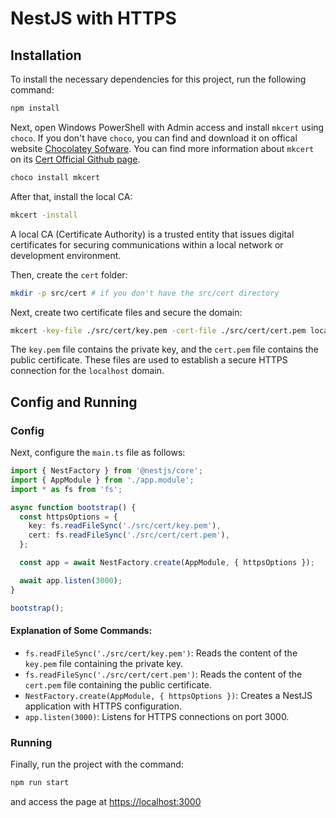 # NestJS with HTTPS

## Installation

To install the necessary dependencies for this project, run the following command:

```sh
npm install
```

Next, open Windows PowerShell with Admin access and install `mkcert` using `choco`. If you don't have `choco`, you can find and download it on offical website [Chocolatey Sofware](https://chocolatey.org/). You can find more information about `mkcert` on its [Cert Official Github page](https://github.com/FiloSottile/mkcert).

```sh
choco install mkcert
```

After that, install the local CA:

```sh
mkcert -install
```

A local CA (Certificate Authority) is a trusted entity that issues digital certificates for securing communications within a local network or development environment.

Then, create the `cert` folder:

```sh
mkdir -p src/cert # if you don't have the src/cert directory
```

Next, create two certificate files and secure the domain:

```sh
mkcert -key-file ./src/cert/key.pem -cert-file ./src/cert/cert.pem localhost
```

The `key.pem` file contains the private key, and the `cert.pem` file contains the public certificate. These files are used to establish a secure HTTPS connection for the `localhost` domain.

## Config and Running

### Config

Next, configure the `main.ts` file as follows:

```typescript
import { NestFactory } from '@nestjs/core';
import { AppModule } from './app.module';
import * as fs from 'fs';

async function bootstrap() {
  const httpsOptions = {
    key: fs.readFileSync('./src/cert/key.pem'),
    cert: fs.readFileSync('./src/cert/cert.pem'),
  };

  const app = await NestFactory.create(AppModule, { httpsOptions });

  await app.listen(3000);
}

bootstrap();
```

#### Explanation of Some Commands:

- `fs.readFileSync('./src/cert/key.pem')`: Reads the content of the `key.pem` file containing the private key.
- `fs.readFileSync('./src/cert/cert.pem')`: Reads the content of the `cert.pem` file containing the public certificate.
- `NestFactory.create(AppModule, { httpsOptions })`: Creates a NestJS application with HTTPS configuration.
- `app.listen(3000)`: Listens for HTTPS connections on port 3000.

### Running

Finally, run the project with the command:

```sh
npm run start
```

and access the page at [https://localhost:3000](https://localhost:3000)
